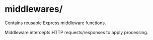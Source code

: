 # middlewares/

Contains reusable Express middleware functions.

Middleware intercepts HTTP requests/responses to apply processing.